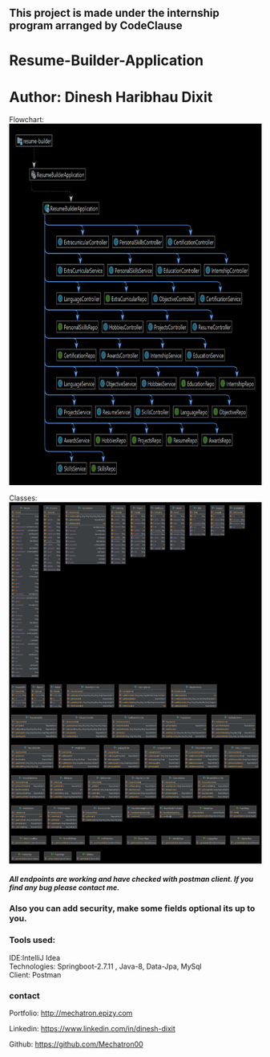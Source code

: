 ## This project is made under the internship program arranged by CodeClause
# Resume-Builder-Application
# Author: Dinesh Haribhau Dixit

Flowchart:
<br><img height="720" src="src/main/resources/static/resume-builder.png" title="flowchart" width="1280"/><br>

Classes:
<br><img height="720" src="src/main/resources/static/Classes.png" width="1280"/><br>



##### All endpoints are working and have checked with postman client. If you find any bug please contact me.
### Also you can add security, make some fields optional its up to you. 






### Tools used:
IDE:IntelliJ Idea                                                                 
Technologies: Springboot-2.7.11 ,  Java-8, Data-Jpa, MySql                                                             
Client: Postman


### contact
Portfolio: http://mechatron.epizy.com

Linkedin: https://www.linkedin.com/in/dinesh-dixit

Github: https://github.com/Mechatron00
